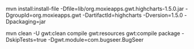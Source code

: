 mvn install:install-file -Dfile=lib/org.moxieapps.gwt.highcharts-1.5.0.jar -DgroupId=org.moxieapps.gwt -DartifactId=highcharts -Dversion=1.5.0 -Dpackaging=jar
 
mvn clean -U gwt:clean compile gwt:resources gwt:compile package -DskipTests=true -Dgwt.module=com.bugseer.BugSeer